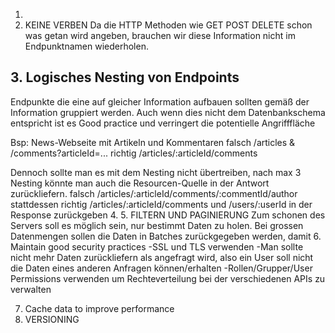 
1.
2. KEINE VERBEN
Da die HTTP Methoden wie GET POST DELETE schon was getan wird angeben,
brauchen wir diese Information nicht im Endpunktnamen wiederholen.

## 3. Logisches Nesting von Endpoints
Endpunkte die eine auf gleicher Information aufbauen sollten gemäß der Information gruppiert werden.
Auch wenn dies nicht dem Datenbankschema entspricht ist es Good practice und verringert die potentielle Angrifffläche

Bsp:
News-Webseite mit Artikeln und Kommentaren
falsch /articles & /comments?articleId=...
richtig /articles/:articleId/comments

Dennoch sollte man es mit dem Nesting nicht übertreiben, nach max 3 Nesting könnte man auch die Resourcen-Quelle in der Antwort zurückliefern.
falsch /articles/:articleId/comments/:commentId/author 
stattdessen richtig /articles/:articleId/comments und /users/:userId in der Response zurückgeben
4.
5. FILTERN UND PAGINIERUNG
Zum schonen des Servers soll es möglich sein, nur bestimmt Daten zu holen.
Bei grossen Datenmengen sollen die Daten in Batches zurückgegeben werden, damit 
6. Maintain good security practices
-SSL und TLS verwenden
-Man sollte nicht mehr Daten zurückliefern als angefragt wird, also ein User soll nicht die Daten eines anderen Anfragen können/erhalten
-Rollen/Grupper/User Permissions verwenden um Rechteverteilung bei der verschiedenen APIs zu verwalten

7. Cache data to improve performance
8. VERSIONING
